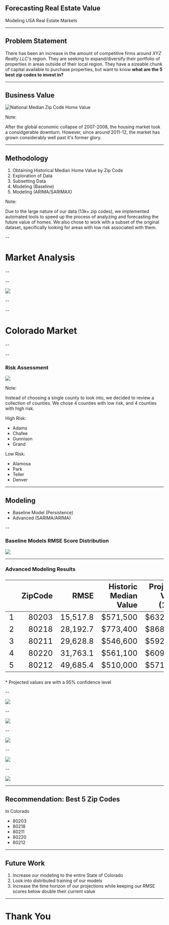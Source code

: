 ## Forecasting Real Estate Value

Modeling USA Real Estate Markets

---

## Problem Statement

There has been an increase in the amount of competitive firms
around _XYZ Realty LLC's_ region. They are seeking to expand/diversify their
portfolio of properties in areas outside of their local region. They have
a sizeable chunk of capital available to purchase properties, but want to
know **what are the 5 best zip codes to invest in?**

---

## Business Value

![National Median Zip Code Home Value](docs/visuals/02-Skellet0r-EDA_files/02-Skellet0r-EDA_8_0.png)

Note:

After the global economic collapse of 2007-2008, the housing market took a considgerable downturn. However,
since around 2011-12, the market has grown considerably well past it's former glory.

---

## Methodology

1. Obtaining Historical Median Home Value by Zip Code
2. Exploration of Data
3. Subsetting Data
4. Modeling (Baseline)
5. Modeling (ARIMA/SARIMAX)

Note:

Due to the large nature of our data (13k+ zip codes), we implemented automated tools to speed up the process of analyzing and forecasting the future value of homes. We also chose to
work with a subset of the original dataset, specifically
looking for areas with low risk associated with them.

--

# Market Analysis

-- <!-- .element: data-background-iframe="docs/visuals/02-Skellet0r-EDA_files/state_trend_over_time.html" data-preload-->

--

<div class="r-stretch">
  <img src="docs/visuals/02-Skellet0r-EDA_files/02-Skellet0r-EDA_15_0.png">
</div>

-- <!-- .element: data-background-iframe="docs/visuals/02-Skellet0r-EDA_files/co-opportunity.html" data-preload-->

--

# Colorado Market

-- <!-- .element: data-background-iframe="docs/visuals/02-Skellet0r-EDA_files/co-counties-trend.html" data-preload-->

--

### Risk Assessment

<div class="r-stretch">
  <img src="docs/visuals/02-Skellet0r-EDA_files/02-Skellet0r-EDA_24_0.png">
</div>

Note:

Instead of choosing a single county to look into,
we decided to review a collection of counties. We chose
4 counties with low risk, and 4 counties with high risk.

High Risk:

- Adams
- Chafee
- Gunnison
- Grand

Low Risk:

- Alamosa
- Park
- Teller
- Denver

---

## Modeling

- Baseline Model (Persistence)
- Advanced (SARIMA/ARIMA)

--

### Baseline Models RMSE Score Distribution

<div class="r-stretch">
  <img src="docs/visuals/03-Skellet0r-baseline_files/03-Skellet0r-baseline_27_0.png">
</div>

---

### Advanced Modeling Results

<table style="font-size: x-large;">
<thead>
<tr>
<th style="text-align:right"></th>
<th style="text-align:right">ZipCode</th>
<th style="text-align:right">RMSE</th>
<th style="text-align:right">Historic Median Value</th>
<th style="text-align:right">Proj. Min Value (12m)</th>
<th style="text-align:right">Proj. Max Value (12m)</th>
<th style="text-align:right">Proj. Min Net Profit</th>
<th style="text-align:right">Proj. Max Net Profit</th>
</tr>
</thead>
<tbody>
<tr>
<td style="text-align:right">1</td>
<td style="text-align:right">80203</td>
<td style="text-align:right">15,517.8</td>
<td style="text-align:right">$571,500</td>
<td style="text-align:right">$632,029</td>
<td style="text-align:right">$707,771</td>
<td style="text-align:right">$60,529.4</td>
<td style="text-align:right">$136,271</td>
</tr>
<tr>
<td style="text-align:right">2</td>
<td style="text-align:right">80218</td>
<td style="text-align:right">28,192.7</td>
<td style="text-align:right">$773,400</td>
<td style="text-align:right">$868,125</td>
<td style="text-align:right">$961,875</td>
<td style="text-align:right">$94,725.4</td>
<td style="text-align:right">$188,475</td>
</tr>
<tr>
<td style="text-align:right">3</td>
<td style="text-align:right">80211</td>
<td style="text-align:right">29,628.8</td>
<td style="text-align:right">$546,600</td>
<td style="text-align:right">$592,347</td>
<td style="text-align:right">$644,853</td>
<td style="text-align:right">$45,746.9</td>
<td style="text-align:right">$98,253.1</td>
</tr>
<tr>
<td style="text-align:right">4</td>
<td style="text-align:right">80220</td>
<td style="text-align:right">31,763.1</td>
<td style="text-align:right">$561,100</td>
<td style="text-align:right">$609,286</td>
<td style="text-align:right">$664,114</td>
<td style="text-align:right">$48,186.1</td>
<td style="text-align:right">$103,014</td>
</tr>
<tr>
<td style="text-align:right">5</td>
<td style="text-align:right">80212</td>
<td style="text-align:right">49,685.4</td>
<td style="text-align:right">$510,000</td>
<td style="text-align:right">$571,192</td>
<td style="text-align:right">$628,808</td>
<td style="text-align:right">$61,192.4</td>
<td style="text-align:right">$118,808</td>
</tr>
</tbody>
</table>

\* Projected values are with a 95% confidence level <!-- .element: style="font-size: large;"-->

--

<div class="r-stretch">
  <img src="docs/visuals/04-Skellet0r-Advanced-modeling_files/00-80203-forecast.png">
</div>

--

<div class="r-stretch">
  <img src="docs/visuals/04-Skellet0r-Advanced-modeling_files/01-80218-forecast.png">
</div>

-- 
<div class="r-stretch">
  <img src="docs/visuals/04-Skellet0r-Advanced-modeling_files/02-80211-forecast.png">
</div>

--

<div class="r-stretch">
  <img src="docs/visuals/04-Skellet0r-Advanced-modeling_files/03-80220-forecast.png">
</div>

--

<div class="r-stretch">
  <img src="docs/visuals/04-Skellet0r-Advanced-modeling_files/04-80212-forecast.png">
</div>

---

## Recommendation: Best 5 Zip Codes

In Colorado

- 80203
- 80218
- 80211
- 80220
- 80212

---

## Future Work

1. Increase our modeling to the entire State of Colorado
2. Look into distributed training of our models
3. Increase the time horizon of our projections while keeping our RMSE scores below double their current value

---

# Thank You